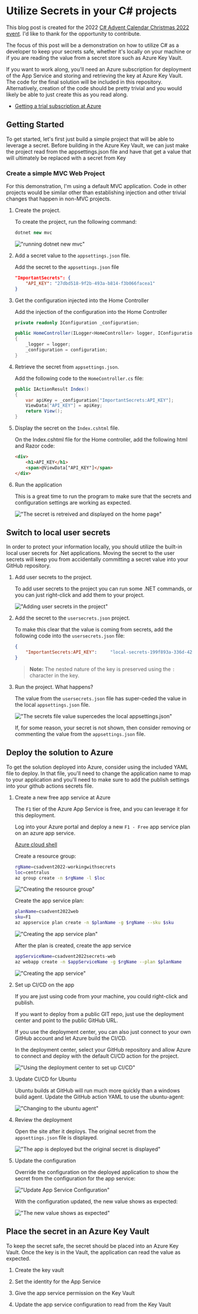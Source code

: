 # Utilize Secrets in your C# projects

This blog post is created for the 2022 [C# Advent Calendar Christmas 2022 event](https://csadvent.christmas/).  I'd like to thank []() for the opportunity to contribute.

The focus of this post will be a demonstration on how to utilize C# as a developer to keep your secrets safe, whether it's locally on your machine or if you are reading the value from a secret store such as Azure Key Vault.

If you want to work along, you'll need an Azure subscription for deployment of the App Service and storing and retrieving the key at Azure Key Vault.  The code for the final solution will be included in this repository.  Alternatively, creation of the code should be pretty trivial and you would likely be able to just create this as you read along.

- [Getting a trial subscription at Azure](https://azure.microsoft.com/free/search/)

## Getting Started

To get started, let's first just build a simple project that will be able to leverage a secret. Before building in the Azure Key Vault, we can just make the project read from the appsettings.json file and have that get a value that will ultimately be replaced with a secret from Key

### Create a simple MVC Web Project

For this demonstration, I'm using a default MVC application.  Code in other projects would be similar other than establishing injection and other trivial changes that happen in non-MVC projects.

1. Create the project.

    To create the project, run the following command:

    ```c#
    dotnet new mvc
    ```  

    !["running dotnet new mvc"](/images/image0001-dotnet-new-mvc.png)  

1. Add a secret value to the `appsettings.json` file.

    Add the secret to the `appsettings.json` file

    ```json
    "ImportantSecrets": {
        "API_KEY": "27dbd518-9f2b-493a-b814-f3b066facea1"
    }
    ``` 

1. Get the configuration injected into the Home Controller

    Add the injection of the configuration into the Home Controller

    ```cs
    private readonly IConfiguration _configuration;

    public HomeController(ILogger<HomeController> logger, IConfiguration configuration)
    {
        _logger = logger;
        _configuration = configuration;
    }
    ```  

1. Retrieve the secret from `appsettings.json`.

    Add the following code to the `HomeController.cs` file:

    ```cs
    public IActionResult Index()
    {
        var apiKey = _configuration["ImportantSecrets:API_KEY"];
        ViewData["API_KEY"] = apiKey;
        return View();
    }
    ```  

1. Display the secret on the `Index.cshtml` file.

    On the Index.cshtml file for the Home controller, add the following html and Razor code:

    ```html
    <div>
        <h1>API_KEY</h1>
        <span>@ViewData["API_KEY"]</span>
    </div>
    ```  

1. Run the application

    This is a great time to run the program to make sure that the secrets and configuration settings are working as expected.

    !["The secret is retreived and displayed on the home page"](/images/image0002-the-secrets-are-working.png)

## Switch to local user secrets

In order to protect your information locally, you should utilize the built-in local user secrets for .Net applications.  Moving the secret to the user secrets will keep you from accidentally committing a secret value into your GitHub repository.

1. Add user secrets to the project.

    To add user secrets to the project you can run some .NET commands, or you can just right-click and add them to your project. 

    !["Adding user secrets in the project"](/images/image0003-adding-user-secrets.png)  

1. Add the secret to the `usersecrets.json` project.

    To make this clear that the value is coming from secrets, add the following code into the `usersecrets.json` file:

    ```json
    {
        "ImportantSecrets:API_KEY":     "local-secrets-199f893a-336d-427b-a427-64b039ea293c"
    }
    ```  

    >**Note:** The nested nature of the key is preserved using the `:` character in the key.


1. Run the project.  What happens?

    The value from the `usersecrets.json` file has super-ceded the value in the local `appsettings.json` file.  

    !["The secrets file value supercedes the local appsettings.json"](/images/image0004-usersecrets-leveraged-as-expected.png)  

    If, for some reason, your secret is not shown, then consider removing or commenting the value from the `appsettings.json` file.

## Deploy the solution to Azure

To get the solution deployed into Azure, consider using the included YAML file to deploy.  In that file, you'll need to change the application name to map to your application and you'll need to make sure to add the publish settings into your github actions secrets file.

1. Create a new free app service at Azure

    The `F1` tier of the Azure App Service is free, and you can leverage it for this deployment.

    Log into your Azure portal and deploy a new `F1 - Free` app service plan on an azure app service.

    [Azure cloud shell](https://shell.azure.com)  

    Create a resource group:

    ```bash
    rgName=csadvent2022-workingwithsecrets
    loc=centralus
    az group create -n $rgName -l $loc
    ```   

    !["Creating the resource group"](/images/image0005-creatingrg.png)  

    Create the app service plan:

    ```bash
    planName=csadvent2022web
    sku=F1
    az appservice plan create -n $planName -g $rgName --sku $sku
    ```  

    !["Creating the app service plan"](/images/image0006-create-app-service-plan.png)

    After the plan is created, create the app service

    ```bash
    appServiceName=csadvent2022secrets-web
    az webapp create -n $appServiceName -g $rgName --plan $planName
    ```  

    !["Creating the app service"](/images/image0007-creatingtheappservice.png)  

1. Set up CI/CD on the app 

    If you are just using code from your machine, you could right-click and publish.

    If you want to deploy from a public GIT repo, just use the deployment center and point to the public GitHub URL.

    If you use the deployment center, you can also just connect to your own GitHub account and let Azure build the CI/CD.

    In the deployment center, select your GitHub repository and allow Azure to connect and deploy with the default CI/CD action for the project.

    !["Using the deployment center to set up CI/CD"](/images/image0008-usingthedeploymentcenter.png)  

1. Update CI/CD for Ubuntu

    Ubuntu builds at GitHub will run much more quickly than a windows build agent.  Update the GitHub action YAML to use the ubuntu-agent:

    !["Changing to the ubuntu agent"](/images/image0009-switch-to-ubuntu.png)  

1. Review the deployment

    Open the site after it deploys.  The original secret from the `appsettings.json` file is displayed.

    !["The app is deployed but the original secret is displayed"](/images/image0010-the-deployed-app-shows-appsettings-secret.png)

1. Update the configuration

    Override the configuration on the deployed application to show the secret from the configuration for the app service:

    !["Update App Service Configuration"](/images/image0011-appsettingsconfiguration-updated.png)  

    With the configuration updated, the new value shows as expected:

    !["The new value shows as expected"](/images/image0012-theupdatedsettingshows.png)  

## Place the secret in an Azure Key Vault

To keep the secret safe, the secret should be placed into an Azure Key Vault.  Once the key is in the Vault, the application can read the value as expected.

1. Create the key vault

1. Set the identity for the App Service

1. Give the app service permission on the Key Vault

1. Update the app service configuration to read from the Key Vault


